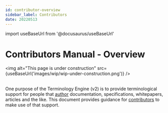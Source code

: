 ```yaml
---
id: contributor-overview
sidebar_label: Contributors
date: 20220513
---
```


import useBaseUrl from '@docusaurus/useBaseUrl'

# Contributors Manual - Overview

<img
  alt="This page is under construction"
  src={useBaseUrl('images/wip/wip-under-construction.png')}
/><br/><br/>

One purpose of the Terminology Engine (v2) is to provide terminological support for people that [author](@) documentation, specifications, whitepapers, articles and the like. This document provides guidance for [contributors](@) to make use of that support.
